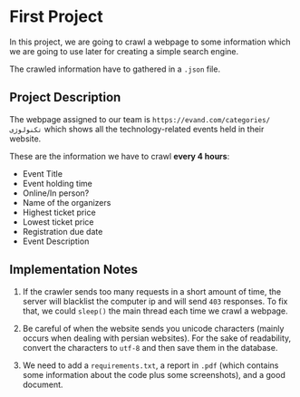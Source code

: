 # First Project
In this project, we are going to crawl a webpage to some information which we are going to use later for creating a simple search engine.

The crawled information have to gathered in a `.json` file.

## Project Description
The webpage assigned to our team is `https://evand.com/categories/تکنولوژی` which shows all the technology-related events held in their website.

These are the information we have to crawl **every 4 hours**:
- Event Title
- Event holding time
- Online/In person?
- Name of the organizers
- Highest ticket price
- Lowest ticket price
- Registration due date
- Event Description

## Implementation Notes
1. If the crawler sends too many requests in a short amount of time, the server will blacklist the computer ip and will send `403` responses. 
To fix that, we could `sleep()` the main thread each time we crawl a webpage.

2. Be careful of when the website sends you unicode characters (mainly occurs when dealing with persian websites). For the sake of readability,
convert the characters to `utf-8` and then save them in the database.

3. We need to add a `requirements.txt`, a report in `.pdf` (which contains some information about the code plus some screenshots), and a good document.
